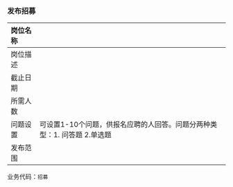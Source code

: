 ### 发布招募

| 岗位名称 |  |
| :--- | :--- |
| 岗位描述 |  |
| 截止日期 |  |
| 所需人数 |  |
| 问题设置 | 可设置1-10个问题，供报名应聘的人回答。问题分两种类型：1. 问答题 2.单选题 |
| 发布范围 |  |

业务代码：`招募`



